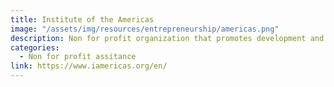 ```yaml
---
title: Institute of the Americas
image: "/assets/img/resources/entrepreneurship/americas.png"
description: Non for profit organization that promotes development and integration, emphasizing the role of the private sector, as a means to improve the economic and political issues of the world
categories:
  - Non for profit assitance
link: https://www.iamericas.org/en/
---
```


